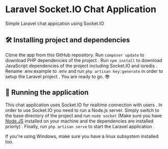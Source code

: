 # Laravel Socket.IO Chat Application

Simple Laravel chat appication using Socket.IO

## 🛠 Installing project and dependencies

Clone the app from this GitHub repository.
Run `composer update` to download PHP dependencies of the project .
Run `npm install` to download JavaScript dependencies of the project including Socket.IO and ioredis .
Rename .env.example to .env and run `php artisan key:generate` in order to setup the Laravel project .
You are ready to go. 😎

## 🚀 Running the application

This chat application uses Socket.IO for realtime connection with users . In order to use Socket.IO you need to run a Node.js server.
Simply switch to the base directory of the project and run `node socket` (Make sure you have [Node.JS](https://nodejs.org/en/) installed on your machine and the dependencies are installed priorly) .
Finally, run `php artisan serve` to start the Laravel application .

If you're using Windows, make sure you have a linux subsystem installed too.
